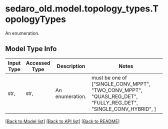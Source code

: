 # sedaro_old.model.topology_types.TopologyTypes

An enumeration.

## Model Type Info
Input Type | Accessed Type | Description | Notes
------------ | ------------- | ------------- | -------------
str,  | str,  | An enumeration. | must be one of ["SINGLE_CONV_MPPT", "TWO_CONV_MPPT", "QUASI_REG_DET", "FULLY_REG_DET", "SINGLE_CONV_HYBRID", ] 

[[Back to Model list]](../../README.md#documentation-for-models) [[Back to API list]](../../README.md#documentation-for-api-endpoints) [[Back to README]](../../README.md)

